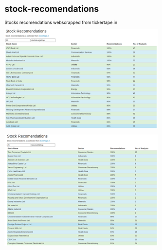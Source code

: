 # stock-recomendations
Stocks recomendations webscrapped from tickertape.in


![Large Caps](https://github.com/P0W/stock-recomendations/blob/main/niftyTop20Recos.png?raw=true)

![Mid Caps](https://github.com/P0W/stock-recomendations/blob/main/midCapRecos.png?raw=true)
